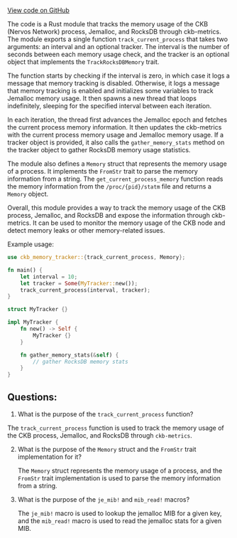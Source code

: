 [View code on GitHub](https://github.com/nervosnetwork/ckb/blob/develop/util/memory-tracker/src/process.rs)

The code is a Rust module that tracks the memory usage of the CKB (Nervos Network) process, Jemalloc, and RocksDB through ckb-metrics. The module exports a single function `track_current_process` that takes two arguments: an interval and an optional tracker. The interval is the number of seconds between each memory usage check, and the tracker is an optional object that implements the `TrackRocksDBMemory` trait.

The function starts by checking if the interval is zero, in which case it logs a message that memory tracking is disabled. Otherwise, it logs a message that memory tracking is enabled and initializes some variables to track Jemalloc memory usage. It then spawns a new thread that loops indefinitely, sleeping for the specified interval between each iteration.

In each iteration, the thread first advances the Jemalloc epoch and fetches the current process memory information. It then updates the ckb-metrics with the current process memory usage and Jemalloc memory usage. If a tracker object is provided, it also calls the `gather_memory_stats` method on the tracker object to gather RocksDB memory usage statistics.

The module also defines a `Memory` struct that represents the memory usage of a process. It implements the `FromStr` trait to parse the memory information from a string. The `get_current_process_memory` function reads the memory information from the `/proc/{pid}/statm` file and returns a `Memory` object.

Overall, this module provides a way to track the memory usage of the CKB process, Jemalloc, and RocksDB and expose the information through ckb-metrics. It can be used to monitor the memory usage of the CKB node and detect memory leaks or other memory-related issues.

Example usage:

```rust
use ckb_memory_tracker::{track_current_process, Memory};

fn main() {
    let interval = 10;
    let tracker = Some(MyTracker::new());
    track_current_process(interval, tracker);
}

struct MyTracker {}

impl MyTracker {
    fn new() -> Self {
        MyTracker {}
    }

    fn gather_memory_stats(&self) {
        // gather RocksDB memory stats
    }
}
```
## Questions:
 1. What is the purpose of the `track_current_process` function?

   The `track_current_process` function is used to track the memory usage of the CKB process, Jemalloc, and RocksDB through `ckb-metrics`.

2. What is the purpose of the `Memory` struct and the `FromStr` trait implementation for it?

   The `Memory` struct represents the memory usage of a process, and the `FromStr` trait implementation is used to parse the memory information from a string.

3. What is the purpose of the `je_mib!` and `mib_read!` macros?

   The `je_mib!` macro is used to lookup the jemalloc MIB for a given key, and the `mib_read!` macro is used to read the jemalloc stats for a given MIB.
